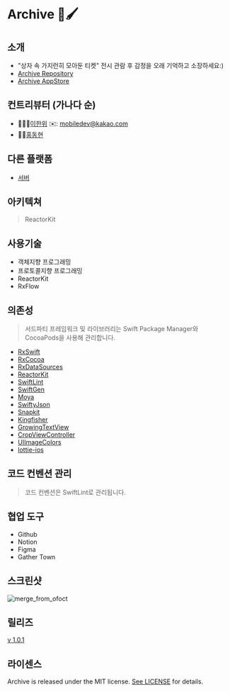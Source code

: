 # Archive 🎨🖌

## 소개
 - "상자 속 가지런히 모아둔 티켓"  전시 관람 후 감정을 오래 기억하고 소장하세요:)
 - [Archive Repository](https://github.com/depromeet/Archive_iOS)
 - [Archive AppStore](https://apps.apple.com/kr/app/archive/id1599941822)

## 컨트리뷰터 (가나다 순)
- 👨🏻‍💻[이한위](https://github.com/HanweeeeLee) ✉️: mobiledev@kakao.com
- 🧑‍💻[홍동현](https://github.com/TTOzzi)

## 다른 플랫폼
 - [서버](https://github.com/depromeet/Archive_Backend)

## 아키텍쳐
> ReactorKit

## 사용기술
 - 객체지향 프로그래밍
 - 프로토콜지향 프로그래밍
 - ReactorKit
 - RxFlow

## 의존성
> 서드파티 프레임워크 및 라이브러리는 Swift Package Manager와 CocoaPods을 사용해 관리합니다.

 - [RxSwift](https://github.com/ReactiveX/RxSwift)
 - [RxCocoa](https://github.com/ReactiveX/RxSwift)
 - [RxDataSources](https://github.com/RxSwiftCommunity/RxDataSources)
 - [ReactorKit](https://github.com/ReactorKit/ReactorKit)
 - [SwiftLint](https://github.com/realm/SwiftLint)
 - [SwiftGen](https://github.com/SwiftGen/SwiftGen)
 - [Moya](https://github.com/Moya/Moya)
 - [SwiftyJson](https://github.com/SwiftyJSON/SwiftyJSON)
 - [Snapkit](https://github.com/SnapKit/SnapKit)
 - [Kingfisher](https://github.com/onevcat/Kingfisher)
 - [GrowingTextView](https://github.com/KennethTsang/GrowingTextView)
 - [CropViewController](https://github.com/TimOliver/TOCropViewController)
 - [UIImageColors](https://github.com/jathu/UIImageColors)
 - [lottie-ios](https://github.com/airbnb/lottie-ios)
 
## 코드 컨벤션 관리
 > 코드 컨벤션은 SwiftLint로 관리됩니다.
 
## 협업 도구
 - Github
 - Notion
 - Figma
 - Gather Town
  
## 스크린샷
![merge_from_ofoct](https://user-images.githubusercontent.com/60125719/146006348-806d7994-cd60-4cb9-955c-b05393c65602.jpg)

## 릴리즈

[v 1.0.1](https://github.com/depromeet/Archive_iOS/releases/tag/1.0.1 )

## 라이센스

Archive is released under the MIT license. [See LICENSE](https://github.com/depromeet/Archive_iOS/blob/development/LICENSE) for details.


